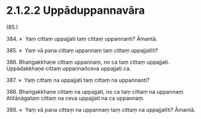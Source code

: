 # 2.1.2.2 Uppāduppannavāra

(85.)

384\. »  Yaṃ cittaṃ uppajjati taṃ cittaṃ uppannanti? Āmantā.

385\. «  Yaṃ vā pana cittaṃ uppannaṃ taṃ cittaṃ uppajjatīti?

386\. Bhaṅgakkhaṇe cittaṃ uppannaṃ, no ca taṃ cittaṃ uppajjati. Uppādakkhaṇe cittaṃ uppannañceva uppajjati ca.

387\. »  Yaṃ cittaṃ na uppajjati taṃ cittaṃ na uppannanti?

388\. Bhaṅgakkhaṇe cittaṃ na uppajjati, no ca taṃ cittaṃ na uppannaṃ. Atītānāgataṃ cittaṃ na ceva uppajjati na ca uppannaṃ.

389\. «  Yaṃ vā pana cittaṃ na uppannaṃ taṃ cittaṃ na uppajjatīti? Āmantā.
